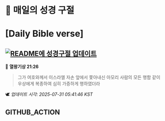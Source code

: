 # 🙏 매일의 성경 구절
# [Daily Bible verse]
## [![README에 성경구절 업데이트](https://github.com/DONGSUKA/first_test/actions/workflows/update-readme-bible.yml/badge.svg)](https://github.com/DONGSUKA/first_test/actions/workflows/update-readme-bible.yml)
<!-- START_BIBLE_VERSE -->
📖 **열왕기상 21:26**
> 그가 여호와께서 이스라엘 자손 앞에서 쫓아내신 아모리 사람의 모든 행함 같이 우상에게 복종하여 심히 가증하게 행하였더라

🕊️ _업데이트 시각: 2025-07-31 05:41:46 KST_
  <!-- END_BIBLE_VERSE -->
## GITHUB_ACTION
